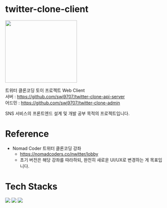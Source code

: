 # twitter-clone-client

<img src="https://user-images.githubusercontent.com/36991763/208076544-576595e4-f601-4ba4-9ba5-719a68dc84fb.png" width="230" height="200"/>

트위터 클론코딩 토이 프로젝트 Web Client  
서버 :  https://github.com/swj9707/twitter-clone-api-server  
어드민 : https://github.com/swj9707/twitter-clone-admin 

SNS 서비스의 프론트엔드 설계 및 개발 공부 목적의 프로젝트입니다.

# Reference
- Nomad Coder 트위터 클론코딩 강좌
  - https://nomadcoders.co/nwitter/lobby
  - 초기 버전은 해당 강좌를 따라하되, 완전히 새로운 UI/UX로 변경하는 게 목표입니다.

# Tech Stacks
<div>
  <row>
    <img src="https://img.shields.io/badge/Typescript-3178C6?style=flat-square&logo=Typescript&logoColor=white"/>
    <img src="https://img.shields.io/badge/React-61DAFB?style=flat-square&logo=React&logoColor=white"/>
    <img src="https://img.shields.io/badge/Redux-764ABC?style=flat-square&logo=Redux&logoColor=white"/>
  </row>
</div> 
